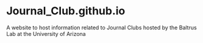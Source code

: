 # Journal_Club.github.io
A website to host information related to Journal Clubs hosted by the Baltrus Lab at the University of Arizona
